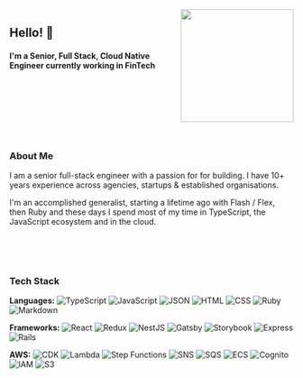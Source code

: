 <img style="width:200px;" align="right" src="https://user-images.githubusercontent.com/61975/134493896-0d30aecb-b6bc-4481-8563-d46044b3dd09.png" />

## Hello! 👋

#### I'm a Senior, Full Stack, Cloud Native Engineer currently working in FinTech

<div style="height: 100px;">&nbsp;</div>

### About Me

I am a senior full-stack engineer with a passion for for building. I have 10+ years experience across agencies, startups & established organisations.

I'm an accomplished generalist, starting a lifetime ago with Flash / Flex, then Ruby and these days I spend most of my time in TypeScript, the JavaScript ecosystem and in the cloud.

<div style="height: 50px;">&nbsp;</div>

### Tech Stack

**Languages:**
![TypeScript](https://img.shields.io/badge/-TypeScript-3178C6?logo=typescript&logoColor=white)
![JavaScript](https://img.shields.io/badge/-JavaScript-F7DF1E?logo=JavaScript&logoColor=black)
![JSON](https://img.shields.io/badge/-JSON-black?logo=json)
![HTML](https://img.shields.io/badge/-HTML-E34F26?logo=html5&logoColor=white)
![CSS](https://img.shields.io/badge/-CSS-1572B6?logo=css3)
![Ruby](https://img.shields.io/badge/-Ruby-CC342D?logo=ruby)
![Markdown](https://img.shields.io/badge/-Markdown-black?logo=markdown)

**Frameworks:**
![React](https://img.shields.io/badge/-React-61DAFB?logo=react&logoColor=white)
![Redux](https://img.shields.io/badge/-Redux-764ABC?logo=redux&logoColor=white)
![NestJS](https://img.shields.io/badge/-NestJS-E0234E?logo=nestjs&logoColor=white)
![Gatsby](https://img.shields.io/badge/-Gatsby-663399?logo=gatsby&logoColor=white)
![Storybook](https://img.shields.io/badge/-Storybook-FF4785?logo=storybook&logoColor=white)
![Express](https://img.shields.io/badge/-Express-black?logo=express)
![Rails](https://img.shields.io/badge/-Rails-CC0000?logo=ruby-on-rails&logoColor=white)

**AWS:**
![CDK](https://img.shields.io/badge/-CDK-232F3E?logo=amazon-aws&logoColor=FF9900)
![Lambda](https://img.shields.io/badge/-Lambda-232F3E?logo=amazon-aws&logoColor=FF9900)
![Step Functions](https://img.shields.io/badge/-Step%20Functions-232F3E?logo=amazon-aws&logoColor=FF9900)
![SNS](https://img.shields.io/badge/-SNS-232F3E?logo=amazon-aws&logoColor=FF9900)
![SQS](https://img.shields.io/badge/-SQS-232F3E?logo=amazon-aws&logoColor=FF9900)
![ECS](https://img.shields.io/badge/-ECS-232F3E?logo=amazon-aws&logoColor=FF9900)
![Cognito](https://img.shields.io/badge/-Cognito-232F3E?logo=amazon-aws&logoColor=FF9900)
![IAM](https://img.shields.io/badge/-IAM-232F3E?logo=amazon-aws&logoColor=FF9900)
![S3](https://img.shields.io/badge/-S3-232F3E?logo=amazon-aws&logoColor=FF9900)

